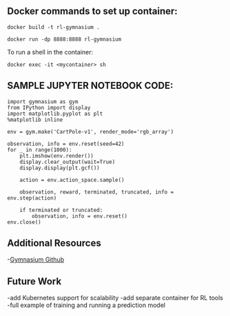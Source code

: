 ## Docker commands to set up container:
```
docker build -t rl-gymnasium .

docker run -dp 8888:8888 rl-gymnasium
```

To run a shell in the container:

`docker exec -it <mycontainer> sh`

## SAMPLE JUPYTER NOTEBOOK CODE:
```
import gymnasium as gym
from IPython import display
import matplotlib.pyplot as plt
%matplotlib inline

env = gym.make('CartPole-v1', render_mode='rgb_array')

observation, info = env.reset(seed=42)
for _ in range(1000):
    plt.imshow(env.render())
    display.clear_output(wait=True)
    display.display(plt.gcf())
    
    action = env.action_space.sample()
    
    observation, reward, terminated, truncated, info = env.step(action)

    if terminated or truncated:
        observation, info = env.reset()
env.close()
```

## Additional Resources
-[Gymnasium Github](https://github.com/Farama-Foundation/Gymnasium)

## Future Work
-add Kubernetes support for scalability
-add separate container for RL tools
-full example of training and running a prediction model

